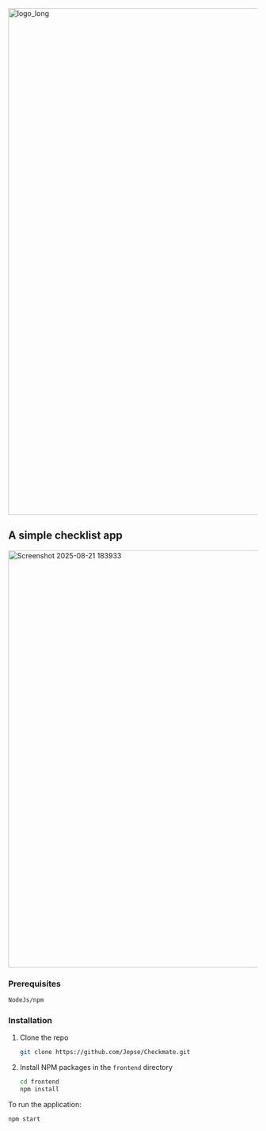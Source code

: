 <img width="5085" height="1022" alt="logo_long" src="https://github.com/user-attachments/assets/4e49646b-74fa-49e5-b8ad-03344c37e967" />

## A simple checklist app
<img width="1234" height="841" alt="Screenshot 2025-08-21 183933" src="https://github.com/user-attachments/assets/00eead4b-fa87-49af-a05d-f66ae030ecc8" />

### Prerequisites

  ```sh
  NodeJs/npm
  ```

### Installation

1. Clone the repo
   ```sh
   git clone https://github.com/Jepse/Checkmate.git
   ```
2. Install NPM packages in the `frontend` directory
   ```sh
   cd frontend
   npm install
   ```
To run the application:

```sh
npm start
```
